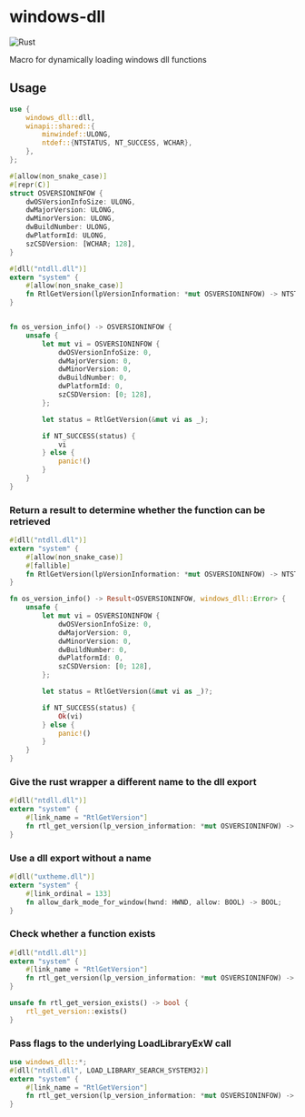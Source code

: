 # windows-dll
![Rust](https://github.com/thisKai/rust-windows-dll/workflows/Rust/badge.svg)

Macro for dynamically loading windows dll functions

## Usage
```rust
use {
    windows_dll::dll,
    winapi::shared::{
        minwindef::ULONG,
        ntdef::{NTSTATUS, NT_SUCCESS, WCHAR},
    },
};

#[allow(non_snake_case)]
#[repr(C)]
struct OSVERSIONINFOW {
    dwOSVersionInfoSize: ULONG,
    dwMajorVersion: ULONG,
    dwMinorVersion: ULONG,
    dwBuildNumber: ULONG,
    dwPlatformId: ULONG,
    szCSDVersion: [WCHAR; 128],
}

#[dll("ntdll.dll")]
extern "system" {
    #[allow(non_snake_case)]
    fn RtlGetVersion(lpVersionInformation: *mut OSVERSIONINFOW) -> NTSTATUS;
}


fn os_version_info() -> OSVERSIONINFOW {
    unsafe {
        let mut vi = OSVERSIONINFOW {
            dwOSVersionInfoSize: 0,
            dwMajorVersion: 0,
            dwMinorVersion: 0,
            dwBuildNumber: 0,
            dwPlatformId: 0,
            szCSDVersion: [0; 128],
        };

        let status = RtlGetVersion(&mut vi as _);

        if NT_SUCCESS(status) {
            vi
        } else {
            panic!()
        }
    }
}
```

### Return a result to determine whether the function can be retrieved
```rust
#[dll("ntdll.dll")]
extern "system" {
    #[allow(non_snake_case)]
    #[fallible]
    fn RtlGetVersion(lpVersionInformation: *mut OSVERSIONINFOW) -> NTSTATUS;
}

fn os_version_info() -> Result<OSVERSIONINFOW, windows_dll::Error> {
    unsafe {
        let mut vi = OSVERSIONINFOW {
            dwOSVersionInfoSize: 0,
            dwMajorVersion: 0,
            dwMinorVersion: 0,
            dwBuildNumber: 0,
            dwPlatformId: 0,
            szCSDVersion: [0; 128],
        };

        let status = RtlGetVersion(&mut vi as _)?;

        if NT_SUCCESS(status) {
            Ok(vi)
        } else {
            panic!()
        }
    }
}
```

### Give the rust wrapper a different name to the dll export
```rust
#[dll("ntdll.dll")]
extern "system" {
    #[link_name = "RtlGetVersion"]
    fn rtl_get_version(lp_version_information: *mut OSVERSIONINFOW) -> NTSTATUS;
}
```

### Use a dll export without a name
```rust
#[dll("uxtheme.dll")]
extern "system" {
    #[link_ordinal = 133]
    fn allow_dark_mode_for_window(hwnd: HWND, allow: BOOL) -> BOOL;
}
```

### Check whether a function exists
```rust
#[dll("ntdll.dll")]
extern "system" {
    #[link_name = "RtlGetVersion"]
    fn rtl_get_version(lp_version_information: *mut OSVERSIONINFOW) -> NTSTATUS;
}

unsafe fn rtl_get_version_exists() -> bool {
    rtl_get_version::exists()
}
```

### Pass flags to the underlying LoadLibraryExW call

```rust
use windows_dll::*;
#[dll("ntdll.dll", LOAD_LIBRARY_SEARCH_SYSTEM32)]
extern "system" {
    #[link_name = "RtlGetVersion"]
    fn rtl_get_version(lp_version_information: *mut OSVERSIONINFOW) -> NTSTATUS;
}
```
